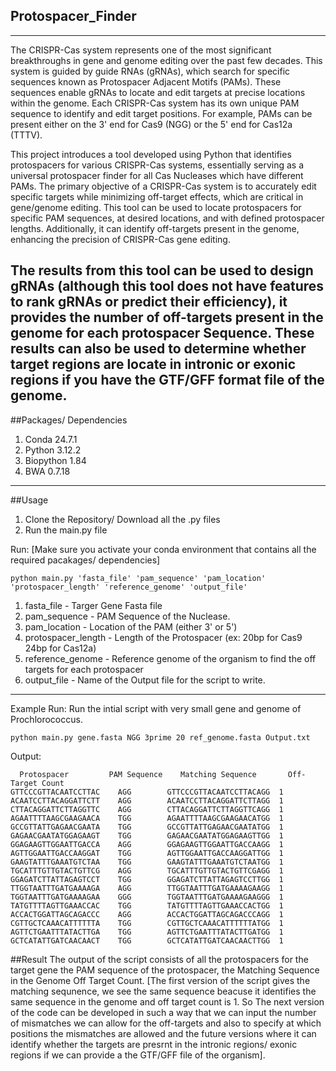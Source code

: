 ## Protospacer_Finder
------------------------------------------------------------------------------------------------------------------------------------------------------------------------------------

The CRISPR-Cas system represents one of the most significant breakthroughs in gene and genome editing over the past few decades. This system is guided by guide RNAs (gRNAs), which search for specific sequences known as Protospacer Adjacent Motifs (PAMs). These sequences enable gRNAs to locate and edit targets at precise locations within the genome. Each CRISPR-Cas system has its own unique PAM sequence to identify and edit target positions. For example, PAMs can be present either on the 3' end for Cas9 (NGG) or the 5' end for Cas12a (TTTV).

This project introduces a tool developed using Python that identifies protospacers for various CRISPR-Cas systems, essentially serving as a universal protospacer finder for all Cas Nucleases which have different PAMs. The primary objective of a CRISPR-Cas system is to accurately edit specific targets while minimizing off-target effects, which are critical in gene/genome editing. This tool can be used to locate protospacers for specific PAM sequences, at desired locations, and with defined protospacer lengths. Additionally, it can identify off-targets present in the genome, enhancing the precision of CRISPR-Cas gene editing.

The results from this tool can be used to design gRNAs (although this tool does not have features to rank gRNAs or predict their efficiency), it provides the number of off-targets present in the genome for each protospacer Sequence. These results can also be used to determine whether target regions are locate in intronic or exonic regions if you have the GTF/GFF format file of the genome.
------------------------------------------------------------------------------------------------------------------------------------------------------------------------------------

##Packages/ Dependencies
1. Conda 24.7.1
2. Python 3.12.2
3. Biopython 1.84
4. BWA 0.7.18
------------------------------------------------------------------------------------------------------------------------------------------------------------------------------------

##Usage
1. Clone the Repository/ Download all the .py files
2. Run the main.py file

Run: [Make sure you activate your conda environment that contains all the required pacakages/ dependencies]
```
python main.py 'fasta_file' 'pam_sequence' 'pam_location' 'protospacer_length' 'reference_genome' 'output_file'

```
1. fasta_file - Targer Gene Fasta file
2. pam_sequence - PAM Sequence of the Nuclease.
3. pam_location - Location of the PAM (either 3' or 5')
4. protospacer_length - Length of the Protospacer (ex: 20bp for Cas9 24bp for Cas12a)
5. reference_genome - Reference genome of the organism to find the off targets for each protospacer
6. output_file - Name of the Output file for the script to write.
------------------------------------------------------------------------------------------------------------------------------------------------------------------------------------
Example Run:
Run the intial script with very small gene and genome of Prochlorococcus. 

```
python main.py gene.fasta NGG 3prime 20 ref_genome.fasta Output.txt
```

Output:
```
  Protospacer         PAM Sequence    Matching Sequence       Off-Target Count
GTTCCCGTTACAATCCTTAC    AGG        GTTCCCGTTACAATCCTTACAGG 	1
ACAATCCTTACAGGATTCTT    AGG        ACAATCCTTACAGGATTCTTAGG 	1
CTTACAGGATTCTTAGGTTC    AGG        CTTACAGGATTCTTAGGTTCAGG 	1
AGAATTTTAAGCGAAGAACA    TGG        AGAATTTTAAGCGAAGAACATGG 	1
GCCGTTATTGAGAACGAATA    TGG        GCCGTTATTGAGAACGAATATGG 	1
GAGAACGAATATGGAGAAGT    TGG        GAGAACGAATATGGAGAAGTTGG 	1
GGAGAAGTTGGAATTGACCA    AGG        GGAGAAGTTGGAATTGACCAAGG 	1
AGTTGGAATTGACCAAGGAT    TGG        AGTTGGAATTGACCAAGGATTGG 	1
GAAGTATTTGAAATGTCTAA    TGG        GAAGTATTTGAAATGTCTAATGG 	1
TGCATTTGTTGTACTGTTCG    AGG        TGCATTTGTTGTACTGTTCGAGG 	1
GGAGATCTTATTAGAGTCCT    TGG        GGAGATCTTATTAGAGTCCTTGG 	1
TTGGTAATTTGATGAAAAGA    AGG        TTGGTAATTTGATGAAAAGAAGG 	1
TGGTAATTTGATGAAAAGAA    GGG        TGGTAATTTGATGAAAAGAAGGG 	1
TATGTTTTAGTTGAAACCAC    TGG        TATGTTTTAGTTGAAACCACTGG 	1
ACCACTGGATTAGCAGACCC    AGG        ACCACTGGATTAGCAGACCCAGG 	1
CGTTGCTCAAACATTTTTTA    TGG        CGTTGCTCAAACATTTTTTATGG 	1
AGTTCTGAATTTATACTTGA    TGG        AGTTCTGAATTTATACTTGATGG 	1
GCTCATATTGATCAACAACT    TGG        GCTCATATTGATCAACAACTTGG 	1
```
##Result 
The output of the script consists of all the protospacers for the target gene the PAM sequence of the protospacer, the Matching Sequence in the Genome Off Target Count. [The  first version of the script gives the matching sequnence, we see the same sequence beacuse it identifies the same sequence in the genome and off target count is 1. So The next version of the code can be developed in such a way that we can input the number of mismatches we can allow for the off-targets and also to specify at which positions the mismatches are allowed and the future versions where it can identify whether the targets are presrnt in the intronic regions/ exonic regions if we can provide a the GTF/GFF file of the organism]. 


